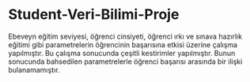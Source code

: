# Student-Veri-Bilimi-Proje

Ebeveyn eğitim seviyesi, öğrenci cinsiyeti, öğrenci ırkı ve sınava hazırlık eğitimi gibi parametrelerin öğrencinin başarısına etkisi üzerine çalışma yapılmıştır. Bu çalışma sonucunda çeşitli kestirimler yapılmıştır. Bunun sonucunda bahsedilen parametrelerle öğrenci başarısı arasında bir ilişki bulanamamıştır.
